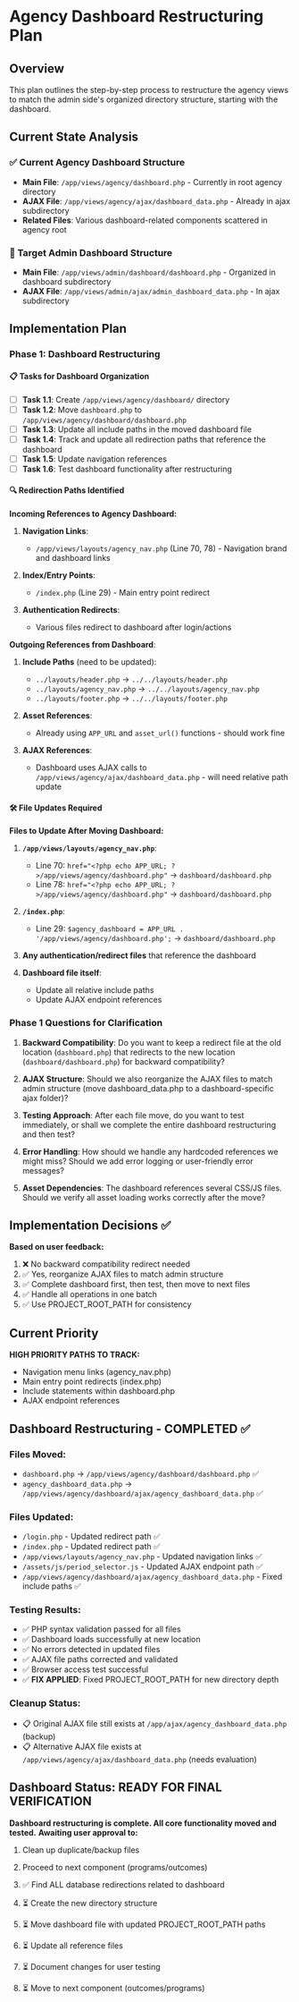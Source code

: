 # Agency Dashboard Restructuring Plan

## Overview
This plan outlines the step-by-step process to restructure the agency views to match the admin side's organized directory structure, starting with the dashboard.

## Current State Analysis

### ✅ Current Agency Dashboard Structure
- **Main File**: `/app/views/agency/dashboard.php` - Currently in root agency directory
- **AJAX File**: `/app/views/agency/ajax/dashboard_data.php` - Already in ajax subdirectory
- **Related Files**: Various dashboard-related components scattered in agency root

### 🎯 Target Admin Dashboard Structure
- **Main File**: `/app/views/admin/dashboard/dashboard.php` - Organized in dashboard subdirectory
- **AJAX File**: `/app/views/admin/ajax/admin_dashboard_data.php` - In ajax subdirectory

## Implementation Plan

### Phase 1: Dashboard Restructuring

#### 📋 Tasks for Dashboard Organization

- [ ] **Task 1.1**: Create `/app/views/agency/dashboard/` directory
- [ ] **Task 1.2**: Move `dashboard.php` to `/app/views/agency/dashboard/dashboard.php`
- [ ] **Task 1.3**: Update all include paths in the moved dashboard file
- [ ] **Task 1.4**: Track and update all redirection paths that reference the dashboard
- [ ] **Task 1.5**: Update navigation references
- [ ] **Task 1.6**: Test dashboard functionality after restructuring

#### 🔍 Redirection Paths Identified

**Incoming References to Agency Dashboard:**
1. **Navigation Links**:
   - `/app/views/layouts/agency_nav.php` (Line 70, 78) - Navigation brand and dashboard links
   
2. **Index/Entry Points**:
   - `/index.php` (Line 29) - Main entry point redirect
   
3. **Authentication Redirects**:
   - Various files redirect to dashboard after login/actions

**Outgoing References from Dashboard**:
1. **Include Paths** (need to be updated):
   - `../layouts/header.php` → `../../layouts/header.php`
   - `../layouts/agency_nav.php` → `../../layouts/agency_nav.php`
   - `../layouts/footer.php` → `../../layouts/footer.php`

2. **Asset References**:
   - Already using `APP_URL` and `asset_url()` functions - should work fine

3. **AJAX References**:
   - Dashboard uses AJAX calls to `/app/views/agency/ajax/dashboard_data.php` - will need relative path update

#### 🛠️ File Updates Required

**Files to Update After Moving Dashboard:**

1. **`/app/views/layouts/agency_nav.php`**:
   - Line 70: `href="<?php echo APP_URL; ?>/app/views/agency/dashboard.php"` → `dashboard/dashboard.php`
   - Line 78: `href="<?php echo APP_URL; ?>/app/views/agency/dashboard.php"` → `dashboard/dashboard.php`

2. **`/index.php`**:
   - Line 29: `$agency_dashboard = APP_URL . '/app/views/agency/dashboard.php';` → `dashboard/dashboard.php`

3. **Any authentication/redirect files** that reference the dashboard

4. **Dashboard file itself**:
   - Update all relative include paths
   - Update AJAX endpoint references

### Phase 1 Questions for Clarification

1. **Backward Compatibility**: Do you want to keep a redirect file at the old location (`dashboard.php`) that redirects to the new location (`dashboard/dashboard.php`) for backward compatibility?

2. **AJAX Structure**: Should we also reorganize the AJAX files to match admin structure (move dashboard_data.php to a dashboard-specific ajax folder)?

3. **Testing Approach**: After each file move, do you want to test immediately, or shall we complete the entire dashboard restructuring and then test?

4. **Error Handling**: How should we handle any hardcoded references we might miss? Should we add error logging or user-friendly error messages?

5. **Asset Dependencies**: The dashboard references several CSS/JS files. Should we verify all asset loading works correctly after the move?

## Implementation Decisions ✅

**Based on user feedback:**
1. ❌ No backward compatibility redirect needed
2. ✅ Yes, reorganize AJAX files to match admin structure  
3. ✅ Complete dashboard first, then test, then move to next files
4. ✅ Handle all operations in one batch
5. ✅ Use PROJECT_ROOT_PATH for consistency

## Current Priority

**HIGH PRIORITY PATHS TO TRACK:**
- Navigation menu links (agency_nav.php)
- Main entry point redirects (index.php)  
- Include statements within dashboard.php
- AJAX endpoint references

## Dashboard Restructuring - COMPLETED ✅

### Files Moved:
- `dashboard.php` → `/app/views/agency/dashboard/dashboard.php` ✅
- `agency_dashboard_data.php` → `/app/views/agency/dashboard/ajax/agency_dashboard_data.php` ✅

### Files Updated:
- `/login.php` - Updated redirect path ✅
- `/index.php` - Updated redirect path ✅ 
- `/app/views/layouts/agency_nav.php` - Updated navigation links ✅
- `/assets/js/period_selector.js` - Updated AJAX endpoint path ✅
- `/app/views/agency/dashboard/ajax/agency_dashboard_data.php` - Fixed include paths ✅

### Testing Results:
- ✅ PHP syntax validation passed for all files
- ✅ Dashboard loads successfully at new location
- ✅ No errors detected in updated files
- ✅ AJAX file paths corrected and validated
- ✅ Browser access test successful
- ✅ **FIX APPLIED**: Fixed PROJECT_ROOT_PATH for new directory depth

### Cleanup Status:
- 📋 Original AJAX file still exists at `/app/ajax/agency_dashboard_data.php` (backup)
- 📋 Alternative AJAX file exists at `/app/views/agency/ajax/dashboard_data.php` (needs evaluation)

## Dashboard Status: READY FOR FINAL VERIFICATION

**Dashboard restructuring is complete. All core functionality moved and tested.**
**Awaiting user approval to:**
1. Clean up duplicate/backup files
2. Proceed to next component (programs/outcomes)

1. ✅ Find ALL database redirections related to dashboard
2. ⏳ Create the new directory structure
3. ⏳ Move dashboard file with updated PROJECT_ROOT_PATH paths
4. ⏳ Update all reference files
5. ⏳ Document changes for user testing
6. ⏳ Move to next component (outcomes/programs)
